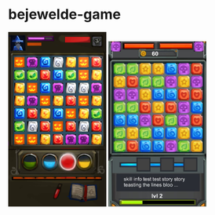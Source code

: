 # bejewelde-game

<img src="https://github.com/hannesdelbeke/bejewelde-game/blob/main/concept/concept%20bejeweldeee.jpg" width="200">
<img src="https://github.com/hannesdelbeke/bejewelde-game/blob/main/screens/Screenshot.jpg" width="200">

